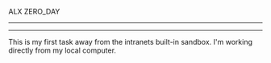 ALX ZERO_DAY
***
***
This is my first task away from the intranets built-in sandbox. I'm working directly from my local computer.